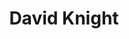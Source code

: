 ---
title: "David Knight"
presenter_id: david_knight
layout: member_all_presentations
permalink: /member_full_publications/:presenter_id/
---